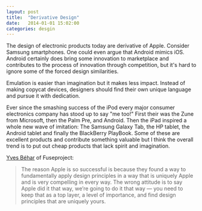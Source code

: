 ```yaml
---
layout: post
title:  "Derivative Design"
date:   2014-01-01 15:02:00
categories: desgin
---
```


The design of electronic products today are derivative of Apple. Consider Samsung smartphones. One could even argue that Android mimics iOS. Android certainly does bring some innovation to marketplace and contributes to the process of innovation through competition, but it's hard to ignore some of the forced design similarities.  

Emulation is easier than imagination but it makes less impact.  Instead of making copycat devices, designers should find their own unique language and pursue it with dedication.

Ever since the smashing success of the iPod every major consumer electronics company has stood up to say "me too!" First their was the Zune from Microsoft, then the Palm Pre, and Android. Then the iPad inspired a whole new wave of imitation: The Samsung Galaxy Tab, the HP tablet, the Android tablet and finally the BlackBerry PlayBook. Some of these are excellent products and contribute something valuable but I think the overall trend is to put out cheap products that lack spirit and imagination.

[Yves Béhar](http://venturebeat.com/2010/09/30/apple-design-beha/) of Fuseproject: 

> The reason Apple is so successful is because they found a way to fundamentally apply design principles in a way that is uniquely Apple and is very compelling in every way. The wrong attitude is to say Apple did it that way, we’re going to do it that way — you need to keep that as a top layer, a level of importance, and find design principles that are uniquely yours.